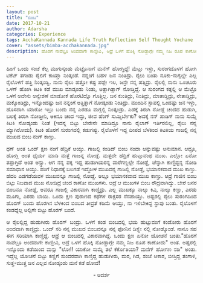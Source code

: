 ```yaml
---
layout: post
title: "ಬಿಂಬ"
date: 2017-10-21
author: Adarsha
categories: Experience
tags: AcchaKannada Kannada Life Truth Reflection Self Thought Yochane
cover: "assets/bimba-acchakannada.jpg"
description: ಹೊರಗೆ ನಾವೆಲ್ರೂ ಅಂದವಾಗೇ ಕಾಣ್ತೀವಿ, ಆದ್ರೆ ಒಳಗೆ ಹೊಕ್ಕಿ ನೋಡ್ದಾಗ್ಲೇ ನಮ್ಮ ನಿಜ ರೂಪ ಕಾಣೋದು
---
```


<p align ="justify">ಹಿಂಗೆ ಒಂದು ಸಂಜೆ ಕೆಲ್ಸ ಮುಗುಸ್ಕಂಡು ಮೆಟ್ರೊನಾಗೆ ಮನೆಗ್ ಹೋಗ್ತಿದ್ದೆ! ಮೆಟ್ಲು ಇಳ್ದು, ಸುರಂಗದೊಳಗೆ ಹೋಗಿ ಟಿಕೆಟ್ ತಗಂಡು ರೈಲಿಗೆ ಕಾಯ್ತಾ ನಿಂತ್ಕಂಡೆ. ನನ್ನಂಗೆ ಬಹಳ ಜನ ನಿಂತಿದ್ರು. ರೈಲು ಬಂತು ನೂಕು-ನುಗ್ಲಲ್ಲೇ ಎಲ್ಲ ರೈಲೊಳಗೆ ಹತ್ತಿ ನಿಂತ್ಕಂಡ್ವಿ. ನಾನು ರೈಲು ಹತ್ತೋ ಕಷ್ಟ ಪಡ್ಲೇ ಇಲ, ಜನ್ರೇ ನನ್ನ ಹತ್ಸಿದ್ರು. ರೈಲಲ್ಲಿ ನಾನು ಒಂಚೂರು ಒಳಗ್ ಹೋಗಿ ಕಿಟಕಿ ಕಡೆ ಮುಖ ಮಾಡ್ಕಂಡು ನಿಂತು, ಅತ್ಲಾಗಿತ್ಲಾಗ್ ನೋಡ್ತಿದ್ದೆ. ಆ ಸುರಂಗದ ಕತ್ಲಲ್ಲಿ ಆ ಮೆಟ್ರೊ ಒಳಗೆ ಅದೇನು ಅನ್ವೇಶಣೆ ಮಾಡೋಕೆ ಹೊರಟಿದ್ನೊ ಗೊತ್ತಿಲ್ಲ. ಜನ ಕುಂತಿದ್ರು, ನಿಂತಿದ್ರು, ಮಾತಾಡ್ತಿದ್ರು, ನೇತಾಡ್ತಿದ್ರು, ಮಕ್ಕೊಂಡಿದ್ರು, ಇನ್ನೊಂದಷ್ಟು ಜನ ನನ್ನಂಗೆ ಅತ್ತಿತ್ಲಾಗೆ ನೋಡ್ಕಂಡು ನಿಂತಿದ್ರು. ಮುಂದಿನ ಸ್ಟಾಪಲ್ಲಿ ಒಂದಷ್ಟು ಜನ ಇಳ್ದು, ಹೊಸದಾಗಿ ಯಾರೋ ಇಬ್ರು ಬಂದು ನನ್ನ ಎರಡೂ ಮಗ್ಲಲ್ಲಿ ನಿಂತ್ಕಂಡ್ರು. ಎಡಕ್ಕೆ ತಿರುಗಿ ನೋಡ್ದೆ ಚಂದದ ಹುಡುಗಿ, ಬಲಕ್ಕೆ ತಿರುಗಿ ನೋಡ್ತೀನಿ, ಅಕಿನೂ ಚಂದ ಇದ್ಳು, ಜೀವ ಹೆಂಗ್ ಸುಮ್ನಿರ್ಬೇಕು? ಅದಕ್ಕೆ ನನ್ ಪಾಡಿಗ್ ನಾನು ಸುಮ್ನೆ ಕಿಟಕಿ ನೋಡ್ಕಂಡು ನಿಂತೆ (ಇದನ್ನ ಬಿಟ್ಟು ಬೇರೇನೇ ಮಾಡಿದ್ರೂ ನಾನು ರೈಲಾಗ್ ಇರ್ತಿರಲಿಲ್ಲ, ರೈಲು ನನ್ನ ಮ್ಯಾಗಿರೋದು). ಕಿಟಕಿ ಹೊರಗೆ ಸುರಂಗದಲ್ಲಿ ಕಡುಗಪ್ಪು. ರೈಲೊಳಗೆ ಇದ್ದ ದೀಪದ ಬೆಳಕಿಂದ ಕಿಟಕಿಯ ಗಾಜಲ್ಲಿ ನನ್ನ ಮುಖದ ಬಿಂಬ ನಂಗ್ ಕಾಣ್ತು.</p>

<p align ="justify">ಧಗ್ ಅಂತ ಒಂದ್ ಕ್ಷಣ ನಂಗೆ ಹೆದ್ರಿಕೆ ಆಯ್ತು. ಗಾಜಲ್ಲಿ ಕಂಡಿದ್ ಬಿಂಬ ನಂದಾ ಅನ್ನುವಷ್ಟು ಅನುಮಾನ. ಆದ್ರೂ, ಹೋಗ್ಲಿ ಅಂತ ಧೈರ್ಯ ಮಾಡಿ ಮತ್ತೆ ಗಾಜನ್ನ ನೋಡ್ದೆ. ಮತ್ತದೇ ಹೆದ್ರಿಕೆ ಹುಟ್ಸುವಂಥ ಮುಖ. ಎಲ್ಲೋ ಏನೋ ತಪ್ಪಾಗ್ತಿದೆ ಅಂತ ಅನ್ಸ್ತು. ಆಗ ನನ್ನ ಪಕ್ಕ ಇದ್ದ ಹುಡುಗಿಯರನ್ನ ವಾರೆಗಣ್ಣಲ್ಲೇ ನೋಡ್ದೆ, ಚೆನ್ನಾಗಿ ಕಾಣ್ತಿದ್ದನ್ನ ನೋಡಿ ಸಮಾಧಾನ ಆಯ್ತು. ಹಂಗೆ ನಿಧಾನಕ್ಕೆ ಬಲಗಡೆ ಇದ್ದೋಳ ಮುಖವನ್ನ ಗಾಜಲ್ಲಿ ನೋಡ್ದೆ, ಭಯಾನಕವಾದ ಮುಖ ಕಾಣ್ತು. ಹೆದರಿ ಎಡಗಡೆಯವಳ ಮುಖವನ್ನೂ ಗಾಜಲ್ಲಿ ನೋಡ್ದೆ. ಅಲ್ಲೂ ಭಯಾನಕವಾದ ಮುಖ ಕಾಣ್ತು. ಆದ್ರೆ ಗಾಜಿನ ಬಿಂಬ ಬಿಟ್ಟು ನಿಜವಾದ ಮುಖ ನೋಡಿದ್ರೆ ಚಂದ ಕಾಣೋ ಮುಖಗಳು. ಆದ್ರೆ ಆ ಮುಖಗಳ ಬಿಂಬ ರೌದ್ರವಾಗಿದ್ವು. ಬೇರೆ ಜನರ ಬಿಂಬನೂ ನೋಡ್ದೆ, ಅವರೂ ಗಾಜಲ್ಲಿ ವಿಕಾರವಾಗಿ ಕಾಣ್ತಿದ್ರು. ಎಲ್ಲ ಮುಖಕ್ಕೂ ನಾಲ್ಕು ಕಿವಿ, ನಾಲ್ಕು ಕಣ್ಣು, ಎರಡು ಮೂಗು, ಎರಡು ಬಾಯಿ. ಒಂದು ಕ್ಷಣ ಪುರಾಣದ ಕಥೆಗಳ ರಾಕ್ಷಸರ ನೆನಪಾಯ್ತು. ಅಷ್ಟರಲ್ಲಿ ರೈಲು ಸುರಂಗದಿಂದ ಹೊರಗ್ ಬಂದು ಹೊರಗಿನ ಬೆಳಕಿಂದ ಬಿಂಬದ ತೀವ್ರತೆ ಕಡಿಮೆ ಆಯ್ತು, ನಾ ಇಳಿಬೇಕಿದ್ದ ಸ್ಟಾಪು ಬಂತು. ರೈಲೊಳಗೆ ಕಂಡದ್ನೆಲ್ಲ ಅಲ್ಲಿಗೇ ಬಿಟ್ಟು ಹೊರಗ್ ಬಂದೆ.</p>

<p align ="justify">ಆ ರೈಲಲ್ಲಿದ್ದ ಹುಡುಗೀರು ಹೊರಗ್ ಬಂದ್ರು. ಒಳಗೆ ಕಂಡ ಬಿಂಬದಲ್ಲಿ ಭಯ ಹುಟ್ಸುವಂಗೆ ಕಂಡೋರು ಹೊರಗೆ ಅಂದವಾಗಿ ಕಾಣ್ತಿದ್ರು. ಒಂದ್ ಸರಿ ನನ್ನ ಮುಖದ ಬಿಂಬವನ್ನೂ ನನ್ನ ಫೋನಿನ ಡಿಸ್ಪ್ಲೇ ನಲ್ಲಿ ನೋಡ್ಕೊಂಡೆ. ನಾನೂ ಸಹ ಈಗ ಸರಿಯಾಗಿ ಕಾಣ್ತಿದ್ದೆ. ಆದ್ರೆ ಆ ಬಿಂಬದಲ್ಲಿ ವಿಕಾರವಾಗಿದ್ದೆ. ಒಂದು ಕ್ಷಣ ಏನೋ ಯೋಚನೆ ಬಂತು."ಹೊರಗೆ ನಾವೆಲ್ರೂ ಅಂದವಾಗೇ ಕಾಣ್ತೀವಿ, ಆದ್ರೆ ಒಳಗೆ ಹೊಕ್ಕಿ ನೋಡ್ದಾಗ್ಲೇ ನಮ್ಮ ನಿಜ ರೂಪ ಕಾಣೋದು" ಅಂತ.
ಅಷ್ಟರಲ್ಲಿ ಇನ್ನೊಂದು ಕಡೆಯಿಂದ ಮನ್ಸು "ಲೋ!! ಯಾಕೋ ಸುಮ್ನೆ ತಲೆ ಕೆರ್ಕೊತಿಯಾ? ಮನೆಗ್ ಹೋಗಣ ನಡಿ" ಅಂತು. ಇದ್ದೆಲ್ಲ ಯೋಚನೆ ಬಿಟ್ಟು ಕಣ್ಣಿಗೆ ಸುಂದರವಾಗಿ ಕಾಣ್ತಿದ್ದ ಹುಡುಗೀರು, ಮರ, ಗಿಡ, ಸಂಜೆ ಆಕಾಶ, ಬೀಸ್ತಿದ್ದ ತಂಗಾಳಿ, ಸುತ್ತ-ಮುತ್ತ ಜನ ಎಲ್ಲವ ನೋಡ್ಕಂಡು ಮನೆ ಕಡೆ ಹೋದೆ!</p>

<p align="center">- ಆದರ್ಶ</p>
